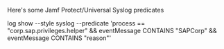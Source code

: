 Here's some Jamf Protect/Universal Syslog predicates

log show --style syslog --predicate 'process == "corp.sap.privileges.helper" && eventMessage CONTAINS
"SAPCorp" && eventMessage CONTAINS "reason"'

